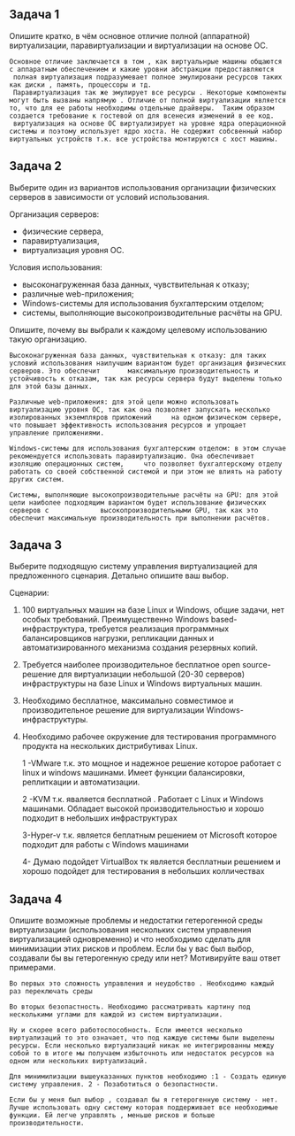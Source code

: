 
## Задача 1

Опишите кратко, в чём основное отличие полной (аппаратной) виртуализации, паравиртуализации и виртуализации на основе ОС.

    Основное отличие заключается в том , как виртуальнрые машины общаются с аппаратным обеспечением и какие уровни абстракции предоставляются
     полная виртуализация подразумевает полное эмулировани ресурсов таких как диски , память, процессоры и тд. 
     Паравиртуализация так же эмулирует все ресурсы . Некоторые компоненты могут быть вызваны напрямую . Отличие от полной виртуализации является то, что для ее работы необходимы отдельные драйверы.  Таким образом создается требование к гостевой оп для всенесия изменений в ее код.
     виртуализация на основе ОС виртуализирует на уровне ядра операционной системы и поэтому использует ядро хоста. Не содержит собсвенный набор виртуальных устройств т.к. все устройства монтируются с хост машины. 



## Задача 2

Выберите один из вариантов использования организации физических серверов в зависимости от условий использования.

Организация серверов:

- физические сервера,
- паравиртуализация,
- виртуализация уровня ОС.

Условия использования:

- высоконагруженная база данных, чувствительная к отказу;
- различные web-приложения;
- Windows-системы для использования бухгалтерским отделом;
- системы, выполняющие высокопроизводительные расчёты на GPU.

Опишите, почему вы выбрали к каждому целевому использованию такую организацию.

    Высоконагруженная база данных, чувствительная к отказу: для таких условий использования наилучшим вариантом будет организация физических серверов. Это обеспечит       максимальную производительность и устойчивость к отказам, так как ресурсы сервера будут выделены только для этой базы данных. 

    Различные web-приложения: для этой цели можно использовать виртуализацию уровня ОС, так как она позволяет запускать несколько изолированных экземпляров приложений     на одном физическом сервере, что повышает эффективность использования ресурсов и упрощает управление приложениями. 

    Windows-системы для использования бухгалтерским отделом: в этом случае рекомендуется использовать паравиртуализацию. Она обеспечивает изоляцию операционных систем,     что позволяет бухгалтерскому отделу работать со своей собственной системой и при этом не влиять на работу других систем. 

    Системы, выполняющие высокопроизводительные расчёты на GPU: для этой цели наиболее подходящим вариантом будет использование физических серверов с             высокопроизводительными GPU, так как это обеспечит максимальную производительность при выполнении расчётов. 

## Задача 3

Выберите подходящую систему управления виртуализацией для предложенного сценария. Детально опишите ваш выбор.

Сценарии:

1. 100 виртуальных машин на базе Linux и Windows, общие задачи, нет особых требований. Преимущественно Windows based-инфраструктура, требуется реализация программных балансировщиков нагрузки, репликации данных и автоматизированного механизма создания резервных копий.
2. Требуется наиболее производительное бесплатное open source-решение для виртуализации небольшой (20-30 серверов) инфраструктуры на базе Linux и Windows виртуальных машин.
3. Необходимо бесплатное, максимально совместимое и производительное решение для виртуализации Windows-инфраструктуры.
4. Необходимо рабочее окружение для тестирования программного продукта на нескольких дистрибутивах Linux.

    1 -VMware т.к. это мощное и надежное решение которое работает с linux и windows  машинами. Имеет функции балансировки, реплиткации и автоматизации. 
    
    2 -KVM т.к. яваляется бесплатной . Работает с Linux и Windows машинами. Обладает высокой производительностью и хорошо подходит в небольших инфраструктурах 
    
    3-Hyper-v т.к. является беплатным решением от Microsoft которое подходит для работы с Windows машинами 
    
    4- Думаю подойдет VirtualBox тк является бесплатныи решением и хорошо подойдет для тестирования в небольших колличествах 

## Задача 4

Опишите возможные проблемы и недостатки гетерогенной среды виртуализации (использования нескольких систем управления виртуализацией одновременно) и что необходимо сделать для минимизации этих рисков и проблем. Если бы у вас был выбор, создавали бы вы гетерогенную среду или нет? Мотивируйте ваш ответ примерами.

    Во первых это сложность управления и неудобство . Необходимо каждый раз переключать среды 
    
    Во вторых безопастность. Необходимо рассматривать картину под несколькими углами для каждой из систем виртуализации.
    
    Ну и скорее всего работоспособность. Если имеется несколько виртуализаций то это означает, что под каждую системы были выделены ресурсы. Если несколько виртуализаций никак не интегрированны между собой то в итоге мы получаем избыточноть или недостаток ресурсов на одном или нескольких виртуализаций. 
    
    Для минимилизации вышеуказанных пунктов необходимо :1 - Создать единую систему управления. 2 - Позаботиться о безопастности. 
    
    Если бы у меня был выбор , создавал бы я гетерогенную систему - нет. Лучше использовать одну систему которая поддерживает все необходимые функции. Ей легче управлять , меньше рисков и больше производительности. 
    
